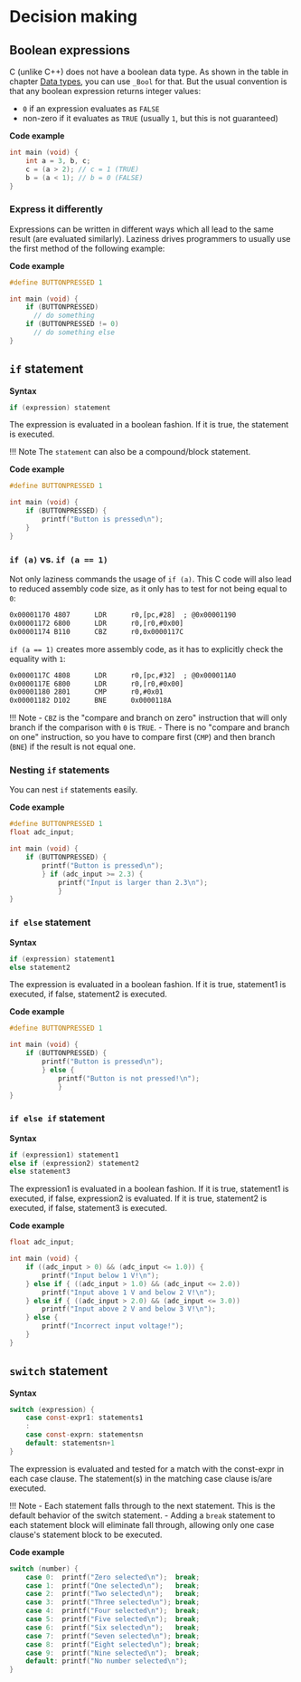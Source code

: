 # Decision making

## Boolean expressions

C (unlike C++) does not have a boolean data type. As shown in the table in chapter
[Data types](./variables.md#data-types), you can use `_Bool` for that. But the usual convention is that any boolean
expression returns integer values:

- `0` if an expression evaluates as `FALSE`
- non-zero if it evaluates as `TRUE` (usually `1`, but this is not guaranteed)

**Code example**

```c
int main (void) {
    int a = 3, b, c;
    c = (a > 2); // c = 1 (TRUE)
    b = (a < 1); // b = 0 (FALSE)
}
```

### Express it differently

Expressions can be written in different ways which all lead to the same result (are evaluated similarly). Laziness
drives programmers to usually use the first method of the following example:

**Code example**

```c
#define BUTTONPRESSED 1

int main (void) {
    if (BUTTONPRESSED)
      // do something
    if (BUTTONPRESSED != 0)
      // do something else
}
```

## `if` statement

**Syntax**

```c
if (expression) statement
```

The expression is evaluated in a boolean fashion. If it is true, the statement is executed.

!!! Note
    The `statement` can also be a compound/block statement.

**Code example**

```c
#define BUTTONPRESSED 1

int main (void) {
    if (BUTTONPRESSED) {
        printf("Button is pressed\n");
    }
}
```

### `if (a)` vs. `if (a == 1)`

Not only laziness commands the usage of `if (a)`. This C code will also lead to reduced assembly code size, as it only
has to test for not being equal to `0`:

```txt
0x00001170 4807      LDR      r0,[pc,#28]  ; @0x00001190
0x00001172 6800      LDR      r0,[r0,#0x00]
0x00001174 B110      CBZ      r0,0x0000117C
```

`if (a == 1)` creates more assembly code, as it has to explicitly check the equality with `1`:

```txt
0x0000117C 4808      LDR      r0,[pc,#32]  ; @0x000011A0
0x0000117E 6800      LDR      r0,[r0,#0x00]
0x00001180 2801      CMP      r0,#0x01
0x00001182 D102      BNE      0x0000118A
```

!!! Note
    - `CBZ` is the "compare and branch on zero" instruction that will only branch if the comparison with `0` is `TRUE`.
    - There is no "compare and branch on one" instruction, so you have to compare first (`CMP`) and then branch (`BNE`)
    if the result is not equal one.

### Nesting `if` statements

You can nest `if` statements easily.

**Code example**

```c
#define BUTTONPRESSED 1
float adc_input;

int main (void) {
    if (BUTTONPRESSED) {
        printf("Button is pressed\n");
        } if (adc_input >= 2.3) {
            printf("Input is larger than 2.3\n");
            }
}
```

### `if else` statement

**Syntax**

```c
if (expression) statement1
else statement2
```

The expression is evaluated in a boolean fashion. If it is true, statement1 is executed, if false, statement2 is executed.

**Code example**

```c
#define BUTTONPRESSED 1

int main (void) {
    if (BUTTONPRESSED) {
        printf("Button is pressed\n");
        } else {
            printf("Button is not pressed!\n");
            }
}
```

### `if else if` statement

**Syntax**

```c
if (expression1) statement1
else if (expression2) statement2
else statement3
```

The expression1 is evaluated in a boolean fashion. If it is true, statement1 is executed, if false, expression2 is evaluated. If it is true, statement2 is executed, if false, statement3 is executed.

**Code example**

```c
float adc_input;

int main (void) {
    if ((adc_input > 0) && (adc_input <= 1.0)) {
        printf("Input below 1 V!\n");
    } else if { ((adc_input > 1.0) && (adc_input <= 2.0))
        printf("Input above 1 V and below 2 V!\n");
    } else if { ((adc_input > 2.0) && (adc_input <= 3.0))
        printf("Input above 2 V and below 3 V!\n");
    } else {
        printf("Incorrect input voltage!");
    }
}
```

## `switch` statement

**Syntax**

```c
switch (expression) {
    case const-expr1: statements1
    :
    case const-exprn: statementsn
    default: statementsn+1
}
```

The expression is evaluated and tested for a match with the const-expr in each case clause. The statement(s) in the matching case clause is/are executed.

!!! Note
    - Each statement falls through to the next statement. This is the default behavior of the switch statement.
    - Adding a `break` statement to each statement block will eliminate fall through, allowing only one case clause's
    statement block to be executed.

**Code example**

```c
switch (number) {
    case 0:  printf("Zero selected\n");  break;
    case 1:  printf("One selected\n");   break;
    case 2:  printf("Two selected\n");   break;
    case 3:  printf("Three selected\n"); break;
    case 4:  printf("Four selected\n");  break;
    case 5:  printf("Five selected\n");  break;
    case 6:  printf("Six selected\n");   break;
    case 7:  printf("Seven selected\n"); break;
    case 8:  printf("Eight selected\n"); break;
    case 9:  printf("Nine selected\n");  break;
    default: printf("No number selected\n");
}
```
